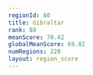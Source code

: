 ```yaml
---
regionId: 60
title: Gibraltar
rank: 88
meanScore: 70.42
globalMeanScore: 69.82
numRegions: 220
layout: region_score
---
```

